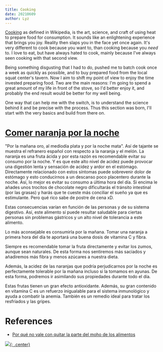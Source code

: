 ```yaml
---
title: Cooking
date: 20210609
author: Lyz
---
```


[Cooking](https://en.wikipedia.org/wiki/Cooking) as defined in Wikipedia, is the
art, science, and craft of using heat to prepare food for consumption. It sounds
like an enlightening experience that brings you joy. Reality then slaps you in
the face yet once again. It's very different to cook because you want to, than
cooking because you *need* to. I love to eat, but have always hated to cook,
mainly because I've always seen cooking with that second view.

Being something disgusting that I had to do, pushed me to batch cook once a week as
quickly as possible, and to buy prepared food from the local squat center's
tavern. Now I aim to shift my point of view to enjoy the time invested preparing
food. Two are the main reasons: I'm going to spend a great amount of my life
in front of the stove, so I'd better enjoy it, and probably the end result would
be better for my well being.

One way that can help me with the switch, is to understand the science behind it
and be precise with the process. Thus this section was born, I'll start with the
very basics and build from there on.

# [Comer naranja por la noche](https://www.informacion.es/salud/dietas/2023/06/02/comer-naranjas-noche-consecuencias-dv-84177682.html)
"Por la mañana oro, al mediodía plata y por la noche mata". Así de tajante se muestra el refranero español con respecto a la naranja y el melón. La naranja es una fruta ácida y por esta razón es recomendable evitar su consumo por la noche. Y es que este alto nivel de acidez puede provocar una digestión lenta y sensación de acidez y ardor en el estómago. Directamente relacionado con estos síntomas puede sobrevenir dolor de estómago y esto conducirnos a un descanso poco placentero durante la noche. Así, lo mejor es evitar su consumo a última hora del día. Si encima le añades unos trocitos de chocolate negro dificultarás el tránsito intestinal (por las grasas) y harás que te cueste más conciliar el sueño ya que es estimulante. Pero qué rico sabe de postre de cena xD.

Estas consecuencias varían en función de las personas y de su sistema digestivo. Así, este alimento sí puede resultar saludable para ciertas personas sin problemas gástricos y un alto nivel de tolerancia a este alimento.

Lo más aconsejable es consumirla por la mañana. Tomar una naranja a primera hora del día te aportará una buena dosis de vitamina C y fibra. 

Siempre es recomendable tomar la fruta directamente y evitar los zumos, aunque sean naturales. De esta forma nos sentiremos más saciados y añadiremos más fibra y menos azúcares a nuestra dieta.

Además, la acidez de las naranjas que podría perjudicarnos por la noche es perfectamente tolerable por la mañana incluso si la tomamos en ayunas. De esta forma, podremos ir asimilando sus propiedades durante todo el día.

Estas frutas tienen un gran efecto antioxidante. Además, su gran contenido en vitamina C es un refuerzo inigualable para el sistema inmunológico y ayuda a combatir la anemia. También es un remedio ideal para tratar los resfriados y las gripes.
# References


- [Por qué no vale con quitar la parte del moho de los alimentos](https://www.eldiario.es/consumoclaro/micotoxinas-alimentos-no-basta-quitar-parte-enmohecida_1_11275873.html)

[![](not-by-ai.svg){: .center}](https://notbyai.fyi)
